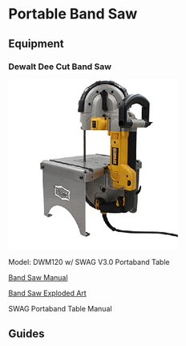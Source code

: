 # Portable Band Saw

## Equipment

### Dewalt Dee Cut Band Saw

![](../.gitbook/assets/image%20%2820%29.png)

Model: DWM120 w/ SWAG V3.0 Portaband Table

[Band Saw Manual](https://drive.google.com/open?id=1Ihap0UOF0uOXvSC-DdnZizz5b82WNS1C)

[Band Saw Exploded Art](https://drive.google.com/open?id=1DHUuXeLhSeoxDz62xqiR8w6lZ0f506xE)

SWAG Portaband Table Manual

## Guides

